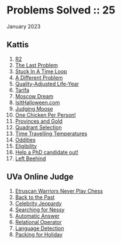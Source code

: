 # Problems Solved :: 25
January 2023

Kattis
-----------------
1. [R2](https://open.kattis.com/problems/r2)
1. [The Last Problem](https://open.kattis.com/problems/thelastproblem)
1. [Stuck In A Time Loop](https://open.kattis.com/problems/timeloop)
1. [A Different Problem](https://open.kattis.com/problems/different)
1. [Quality-Adjusted Life-Year](https://open.kattis.com/problems/qaly)
1. [Tarifa](https://open.kattis.com/problems/tarifa)
1. [Moscow Dream](https://open.kattis.com/problems/moscowdream)
1. [IsItHalloween.com](https://open.kattis.com/problems/isithalloween)
1. [Judging Moose](https://open.kattis.com/problems/judgingmoose)
1. [One Chicken Per Person!](https://open.kattis.com/problems/onechicken)
1. [Provinces and Gold](https://open.kattis.com/problems/provincesandgold)
1. [Quadrant Selection](https://open.kattis.com/problems/quadrant)
1. [Time Travelling Temperatures](https://open.kattis.com/problems/temperature)
1. [Oddities](https://open.kattis.com/problems/oddities)
1. [Eligibility](https://open.kattis.com/problems/eligibility)
1. [Help a PhD candidate out!](https://open.kattis.com/problems/helpaphd)
1. [Left Beehind](https://open.kattis.com/problems/leftbeehind)

UVa Online Judge
-----------------
1. [Etruscan Warriors Never Play Chess](https://onlinejudge.org/index.php?option=com_onlinejudge&Itemid=8&page=show_problem&category=0&problem=2661)
1. [Back to the Past](https://onlinejudge.org/index.php?option=com_onlinejudge&Itemid=8&page=show_problem&category=0&problem=4913)
1. [Celebrity Jeopardy](https://onlinejudge.org/index.php?option=com_onlinejudge&Itemid=8&category=246&page=show_problem&problem=3565)
1. [Searching for Nessy](https://onlinejudge.org/index.php?option=com_onlinejudge&Itemid=8&page=show_problem&category=0&problem=1985)
1. [Automatic Answer](https://onlinejudge.org/index.php?option=com_onlinejudge&Itemid=8&page=show_problem&category=0&problem=2542)
1. [Relational Operator](https://onlinejudge.org/index.php?option=com_onlinejudge&Itemid=8&page=show_problem&category=0&problem=2113)
1. [Language Detection](https://onlinejudge.org/index.php?option=com_onlinejudge&Itemid=8&page=show_problem&category=0&problem=3402)
1. [Packing for Holiday](https://onlinejudge.org/index.php?option=com_onlinejudge&Itemid=8&page=show_problem&category=0&problem=3794)
